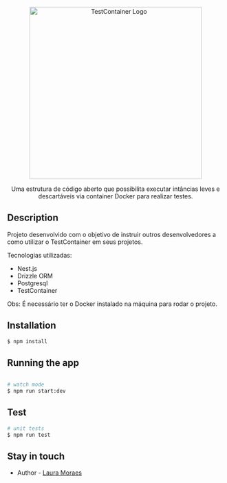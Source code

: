 <p align="center">
   <a href="https://testcontainers.com/" target="blank"><img src="https://testcontainers.com/images/testcontainers-logo.svg" width="400" alt="TestContainer Logo" /></a>
</p>



  <p align="center">Uma estrutura de código aberto que possibilita executar intâncias leves e descartáveis via container Docker para realizar testes. </p>
    
  <!--[![Backers on Open Collective](https://opencollective.com/nest/backers/badge.svg)](https://opencollective.com/nest#backer)
  [![Sponsors on Open Collective](https://opencollective.com/nest/sponsors/badge.svg)](https://opencollective.com/nest#sponsor)-->

## Description

Projeto desenvolvido com o objetivo de instruir outros desenvolvedores a como utilizar o TestContainer em seus projetos. 

Tecnologias utilizadas:
- Nest.js
- Drizzle ORM
- Postgresql
- TestContainer

Obs: É necessário ter o Docker instalado na máquina para rodar o projeto.

## Installation

```bash
$ npm install
```

## Running the app

```bash

# watch mode
$ npm run start:dev

```

## Test

```bash
# unit tests
$ npm run test

```

## Stay in touch

- Author - [Laura Moraes](https://www.linkedin.com/in/laura-moraes-20912114b/)



